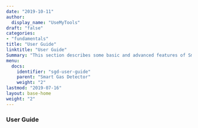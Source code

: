 ```yaml
---
date: "2019-10-11"
author:
  display_name: "UseMyTools"
draft: "false"
categories:
- "fundamentals"
title: "User Guide"
linktitle: "User Guide"
Summary: "This section describes some basic and advanced features of Smart Gas Detector."
menu:
  docs:
    identifier: "sgd-user-guide"
    parent: "Smart Gas Detector"
    weight: "2"
lastmod: "2019-07-16"
layout: base-home
weight: "2"
---
```


### User Guide ###
